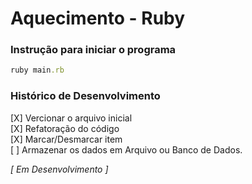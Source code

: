 # Aquecimento - Ruby

### Instrução para iniciar o programa

```ruby
ruby main.rb
```

### Histórico de Desenvolvimento

[X] Vercionar o arquivo inicial<br>
[X] Refatoração do código<br>
[X] Marcar/Desmarcar item<br>
[ ] Armazenar os dados em Arquivo ou Banco de Dados.

_[ Em Desenvolvimento ]_
